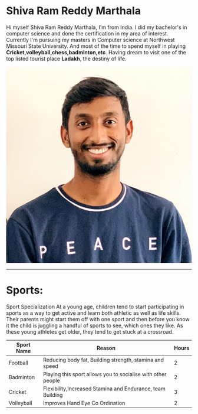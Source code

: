 # Shiva Ram Reddy Marthala
Hi myself Shiva Ram Reddy Marthala, I'm from India. I did my bachelor's in computer science and done the certification in my area of interest. Currently I'm pursuing my masters in Computer science at Northwest Missouri State University. And most of the time to spend myself in playing __Cricket,volleyball,chess,badminton,etc__. Having dream to visit one of the top listed tourist place **Ladakh**, the destiny of life.  

![myimage](images/my_image.jpg.jpg)

****

# Sports:
Sport Specialization At a young age, children tend to start participating in sports as a way to get active and learn both athletic as well as life skills. Their parents might start them off with one sport and then before you know it the child is juggling a handful of sports to see, which ones they like. As these young athletes get older, they tend to get stuck at a crossroad.

|Sport Name|Reason|Hours|
|----------|------|-----|
|Football|Reducing body fat, Building strength, stamina and speed|2|
|Badminton|Playing this sport allows you to socialise with other people|2|
|Cricket|Flexibility,Increased Stamina and Endurance, team Building|3|
|Volleyball|Improves Hand Eye Co Ordination|2|








